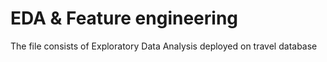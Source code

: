 # EDA & Feature engineering 

The file consists of Exploratory Data Analysis deployed on travel database 
